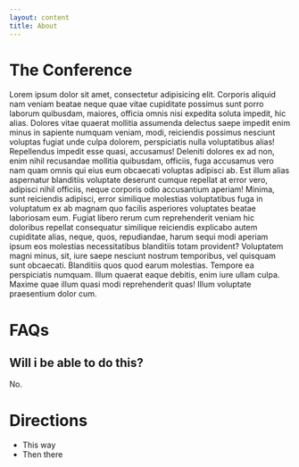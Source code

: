 ```yaml
---
layout: content
title: About
---
```


# The Conference

Lorem ipsum dolor sit amet, consectetur adipisicing elit. Corporis aliquid nam veniam beatae neque quae vitae cupiditate possimus sunt porro laborum quibusdam, maiores, officia omnis nisi expedita soluta impedit, hic alias. Dolores vitae quaerat mollitia assumenda delectus saepe impedit enim minus in sapiente numquam veniam, modi, reiciendis possimus nesciunt voluptas fugiat unde culpa dolorem, perspiciatis nulla voluptatibus alias! Repellendus impedit esse quasi, accusamus! Deleniti dolores ex ad non, enim nihil recusandae mollitia quibusdam, officiis, fuga accusamus vero nam quam omnis qui eius eum obcaecati voluptas adipisci ab. Est illum alias aspernatur blanditiis voluptate deserunt cumque repellat at error vero, adipisci nihil officiis, neque corporis odio accusantium aperiam! Minima, sunt reiciendis adipisci, error similique molestias voluptatibus fuga in voluptatum ex ab magnam quo facilis asperiores voluptates beatae laboriosam eum. Fugiat libero rerum cum reprehenderit veniam hic doloribus repellat consequatur similique reiciendis explicabo autem cupiditate alias, neque, quos, repudiandae, harum sequi modi aperiam ipsum eos molestias necessitatibus blanditiis totam provident? Voluptatem magni minus, sit, iure saepe nesciunt nostrum temporibus, vel quisquam sunt obcaecati. Blanditiis quos quod earum molestias. Tempore ea perspiciatis numquam. Illum quaerat eaque debitis, enim iure ullam culpa. Maxime quae illum quasi modi reprehenderit quas! Illum voluptate praesentium dolor cum.

# FAQs

## Will i be able to do this?

No.

# Directions

* This way
* Then there